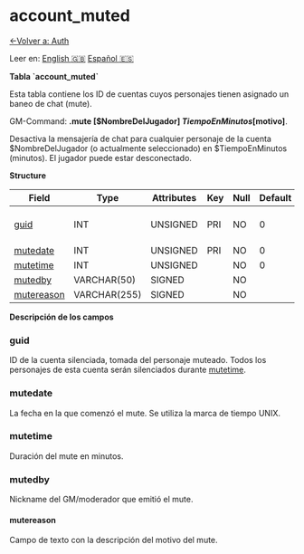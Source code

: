 ﻿# account\_muted

[<-Volver a: Auth](database-auth.md)

Leer en: [English :gb:](../account_muted) [Español :es:](account_muted)

**Tabla \`account\_muted\`**

Esta tabla contiene los ID de cuentas cuyos personajes tienen asignado un baneo de chat (mute).

GM-Command: **.mute [$NombreDelJugador] $TiempoEnMinutos [$motivo]**.

Desactiva la mensajería de chat para cualquier personaje de la cuenta $NombreDelJugador (o actualmente seleccionado) en $TiempoEnMinutos (minutos). El jugador puede estar desconectado.

**Structure**

| Field           | Type         | Attributes | Key | Null | Default | Extra | Comment                  |
| --------------- | ------------ | ---------- | --- | ---- | ------- | ----- | ------------------------ |
| [guid][1]       | INT          | UNSIGNED   | PRI | NO   | 0       |       | Global Unique Identifier |
| [mutedate][2]   | INT          | UNSIGNED   | PRI | NO   | 0       |       |                          |
| [mutetime][3]   | INT          | UNSIGNED   |     | NO   | 0       |       |                          |
| [mutedby][4]    | VARCHAR(50)  | SIGNED     |     | NO   |         |       |                          |
| [mutereason][5] | VARCHAR(255) | SIGNED     |     | NO   |         |       |                          |

[1]: #guid
[2]: #mutedate
[3]: #mutetime
[4]: #mutedby
[5]: #mutereason

**Descripción de los campos**

### guid

ID de la cuenta silenciada, tomada del personaje muteado. Todos los personajes de esta cuenta serán silenciados durante [mutetime](#mutetime).

### mutedate

La fecha en la que comenzó el mute. Se utiliza la marca de tiempo UNIX.

### mutetime

Duración del mute en minutos.

### mutedby

Nickname del GM/moderador que emitió el mute.

#### mutereason

Campo de texto con la descripción del motivo del mute.
